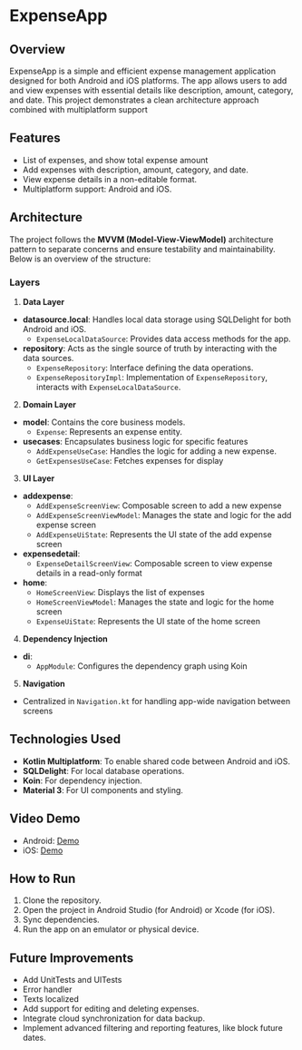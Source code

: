 # ExpenseApp

## Overview
ExpenseApp is a simple and efficient expense management application designed for both Android and iOS platforms. The app allows users to add and view expenses with essential details like description, amount, category, and date. This project demonstrates a clean architecture approach combined with multiplatform support

## Features
- List of expenses, and show total expense amount
- Add expenses with description, amount, category, and date.
- View expense details in a non-editable format.
- Multiplatform support: Android and iOS.

## Architecture
The project follows the **MVVM (Model-View-ViewModel)** architecture pattern to separate concerns and ensure testability and maintainability. Below is an overview of the structure:

### Layers
1. **Data Layer**
  - **datasource.local**: Handles local data storage using SQLDelight for both Android and iOS.
    - `ExpenseLocalDataSource`: Provides data access methods for the app.
  - **repository**: Acts as the single source of truth by interacting with the data sources.
    - `ExpenseRepository`: Interface defining the data operations.
    - `ExpenseRepositoryImpl`: Implementation of `ExpenseRepository`, interacts with `ExpenseLocalDataSource`.

2. **Domain Layer**
  - **model**: Contains the core business models.
    - `Expense`: Represents an expense entity.
  - **usecases**: Encapsulates business logic for specific features
    - `AddExpenseUseCase`: Handles the logic for adding a new expense.
    - `GetExpensesUseCase`: Fetches expenses for display

3. **UI Layer**
  - **addexpense**:
    - `AddExpenseScreenView`: Composable screen to add a new expense
    - `AddExpenseScreenViewModel`: Manages the state and logic for the add expense screen
    - `AddExpenseUiState`: Represents the UI state of the add expense screen
  - **expensedetail**:
    - `ExpenseDetailScreenView`: Composable screen to view expense details in a read-only format
  - **home**:
    - `HomeScreenView`: Displays the list of expenses
    - `HomeScreenViewModel`: Manages the state and logic for the home screen
    - `ExpenseUiState`: Represents the UI state of the home screen

4. **Dependency Injection**
  - **di**:
    - `AppModule`: Configures the dependency graph using Koin

5. **Navigation**
  - Centralized in `Navigation.kt` for handling app-wide navigation between screens

## Technologies Used
- **Kotlin Multiplatform**: To enable shared code between Android and iOS.
- **SQLDelight**: For local database operations.
- **Koin**: For dependency injection.
- **Material 3**: For UI components and styling.

## Video Demo
- Android: [Demo](https://github.com/user-attachments/assets/e146ac3f-01dc-42fa-992f-cad43825e067)
- iOS: [Demo](https://github.com/user-attachments/assets/bc6a02b9-b9ed-4761-a857-77e2ebcdad5a)

## How to Run
1. Clone the repository.
2. Open the project in Android Studio (for Android) or Xcode (for iOS).
3. Sync dependencies.
4. Run the app on an emulator or physical device.

## Future Improvements
- Add UnitTests and UITests
- Error handler
- Texts localized
- Add support for editing and deleting expenses.
- Integrate cloud synchronization for data backup.
- Implement advanced filtering and reporting features, like block future dates.

